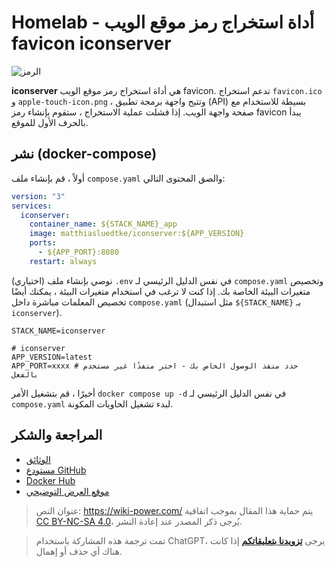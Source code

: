 # Homelab - أداة استخراج رمز موقع الويب favicon iconserver

![الرمز](https://media.wiki-power.com/img/20230304195157.png)

**iconserver** هي أداة استخراج رمز موقع الويب favicon. تدعم استخراج `favicon.ico` و
`apple-touch-icon.png` ، وتتيح واجهة برمجة تطبيق (API) بسيطة للاستخدام مع صفحة واجهة الويب. إذا فشلت عملية الاستخراج ، ستقوم بإنشاء رمز favicon يبدأ بالحرف الأول للموقع.

## نشر (docker-compose)

أولاً ، قم بإنشاء ملف `compose.yaml` والصق المحتوى التالي:

```yaml title="compose.yaml"
version: "3"
services:
  iconserver:
    container_name: ${STACK_NAME}_app
    image: matthiasluedtke/iconserver:${APP_VERSION}
    ports:
      - ${APP_PORT}:8080
    restart: always
```

(اختياري) نوصي بإنشاء ملف `.env` في نفس الدليل الرئيسي لـ `compose.yaml` وتخصيص متغيرات البيئة الخاصة بك. إذا كنت لا ترغب في استخدام متغيرات البيئة ، يمكنك أيضًا تخصيص المعلمات مباشرة داخل `compose.yaml` (مثل استبدال `${STACK_NAME}` بـ `iconserver`).

```dotenv title=".env"
STACK_NAME=iconserver

# iconserver
APP_VERSION=latest
APP_PORT=xxxx # حدد منفذ الوصول الخاص بك - اختر منفذًا غير مستخدم بالفعل
```

أخيرًا ، قم بتشغيل الأمر `docker compose up -d` في نفس الدليل الرئيسي لـ `compose.yaml` لبدء تشغيل الحاويات المكونة.

## المراجعة والشكر

- [الوثائق](https://github.com/mat/besticon#docker)
- [مستودع GitHub](https://github.com/mat/besticon)
- [Docker Hub](https://hub.docker.com/r/matthiasluedtke/iconserver)
- [موقع العرض التوضيحي](https://besticon-demo.herokuapp.com/)

> عنوان النص: <https://wiki-power.com/>
> يتم حماية هذا المقال بموجب اتفاقية [CC BY-NC-SA 4.0](https://creativecommons.org/licenses/by/4.0/deed.zh)، يُرجى ذكر المصدر عند إعادة النشر.

> تمت ترجمة هذه المشاركة باستخدام ChatGPT، يرجى [**تزويدنا بتعليقاتكم**](https://github.com/linyuxuanlin/Wiki_MkDocs/issues/new) إذا كانت هناك أي حذف أو إهمال.

